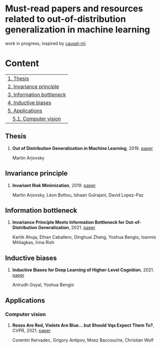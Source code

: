 # Must-read papers and resources related to out-of-distribution generalization in machine learning
work in progress, inspired by [causal-ml](https://github.com/jvpoulos/causal-ml).
# Content
<table>
<tr><td colspan="2"><a href="#thesis">1. Thesis</a></td></tr> 
<tr><td colspan="2"><a href="#invariance-principle">2. Invariance principle </a></td></tr> 
<tr><td colspan="2"><a href="#information-bottleneck">3. Information bottleneck</a></td></tr> 
<tr><td colspan="2"><a href="#inductive-biases">4. Inductive biases</a></td></tr> 
<tr><td colspan="2"><a href="#applications">5. Applications</a></td></tr> 
<tr>
    <td>&emsp;<a href="computer-vision">5.1. Computer vision</a></td>
    
</tr> 
</tr> 
</table>

## Thesis
1. **Out of Distribution Generalization in Machine Learning**, 2019. [paper](https://arxiv.org/abs/2103.02667)

   Martin Arjovsky

## Invariance principle
1. **Invariant Risk Minimization**, 2019. [paper](https://arxiv.org/abs/1907.02893)
   
   Martin Arjovsky, Léon Bottou, Ishaan Gulrajani, David Lopez-Paz

## Information bottleneck
1. **Invariance Principle Meets Information Bottleneck for Out-of-Distribution Generalization**, 2021. [paper](https://arxiv.org/abs/2106.06607)
   
   Kartik Ahuja, Ethan Caballero, Dinghuai Zhang, Yoshua Bengio, Ioannis Mitliagkas, Irina Rish

## Inductive biases
1. **Inductive Biases for Deep Learning of Higher-Level Cognition**, 2021. [paper](https://arxiv.org/abs/2011.15091)
   
   Anirudh Goyal, Yoshua Bengio


## Applications

### Computer vision

1. **Roses Are Red, Violets Are Blue... but Should Vqa Expect Them To?**, CVPR, 2021. [paper](https://arxiv.org/abs/2006.05121)
  
   Corentin Kervadec, Grigory Antipov, Moez Baccouche, Christian Wolf
